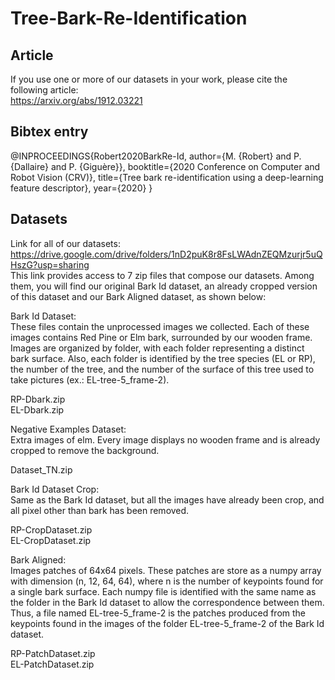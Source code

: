 # Tree-Bark-Re-Identification

## Article

If you use one or more of our datasets in your work, please cite the following article:</br>
https://arxiv.org/abs/1912.03221

## Bibtex entry
@INPROCEEDINGS{Robert2020BarkRe-Id, 
author={M. {Robert} and P. {Dallaire} and P. {Giguère}}, 
booktitle={2020 Conference on Computer and Robot Vision (CRV)}, 
title={Tree bark re-identification using a deep-learning feature descriptor}, 
year={2020}
}

## Datasets

Link for all of our datasets:</br>
https://drive.google.com/drive/folders/1nD2puK8r8FsLWAdnZEQMzurjr5uQHszG?usp=sharing
</br>
This link provides access to 7 zip files that compose our datasets. Among them, you will find our original Bark Id dataset, an already cropped version of this dataset and our Bark Aligned dataset, as shown below: </br>

Bark Id Dataset:</br>
These files contain the unprocessed images we collected. Each of these images contains Red Pine or Elm bark, surrounded by our wooden frame. Images are organized by folder, with each folder representing a distinct bark surface. Also, each folder is identified by the tree species (EL or RP), the number of the tree, and the number of the surface of this tree used to take pictures (ex.: EL-tree-5_frame-2).</br>

RP-Dbark.zip</br>
EL-Dbark.zip</br>


Negative Examples Dataset:</br>
Extra images of elm. Every image displays no wooden frame and is already cropped to remove the background.</br>

Dataset_TN.zip</br>


Bark Id Dataset Crop:</br>
Same as the Bark Id dataset, but all the images have already been crop, and all pixel other than bark has been removed.</br>

RP-CropDataset.zip</br>
EL-CropDataset.zip</br>


Bark Aligned:</br>
Images patches of 64x64 pixels. These patches are store as a numpy array with dimension (n, 12, 64, 64), where n is the number of keypoints found for a single bark surface. Each numpy file is identified with the same name as the folder in the Bark Id dataset to allow the correspondence between them. Thus, a file named EL-tree-5_frame-2 is the patches produced from the keypoints found in the images of the folder EL-tree-5_frame-2 of the Bark Id dataset.</br>

RP-PatchDataset.zip</br>
EL-PatchDataset.zip</br>


